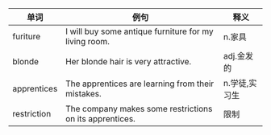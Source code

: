 单词|例句|释义
-|-|-
furiture|I will buy some antique furniture for my living room. |n.家具 
blonde|Her blonde hair is very attractive.|adj.金发的
apprentices|The apprentices are learning from their mistakes.|n.学徒,实习生
restriction|The company makes some restrictions on its apprentices.|限制